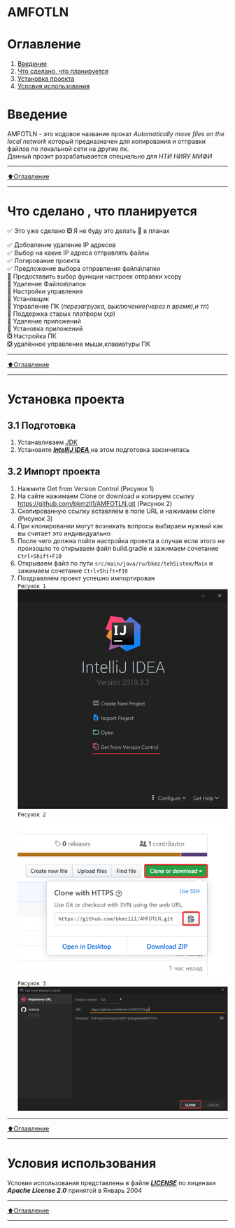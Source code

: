 AMFOTLN 
==========
# Оглавление
1. [Введение](#Введение)
1. [Что сделано, что планируется](#Что-сделано-,-что-планируется)
1. [Установка проекта](#Установка-проекта)
1. [Условия использования](#Условия-использования)

# Введение

AMFOTLN - это кодовое название прокат *Automatically move files on the local network* который предназначен для копирования 
и отправки файлов по локальной сети на другие пк.   
Данный проэкт разрабатывается специально для *НТИ НИЯУ МИФИ*
_____
[:arrow_up:Оглавление](#Оглавление)
_____
# Что сделано , что планируется
:white_check_mark: Это уже сделано :negative_squared_cross_mark: Я не буду это делать :black_square_button: в планах    
        
            
:white_check_mark: Добовление удаление IP адресов    
:white_check_mark: Выбор на какие IP адреса отправлять файлы  
:white_check_mark: Логирование проекта  
:white_check_mark: Предложение выбора отправления файла\папки   
:black_square_button: Предоставить выбор функции настроек отправки xcopy    
:black_square_button: Удаление Файлов\папок     
:black_square_button: Настройки управления                  
:black_square_button: Установщик            
:black_square_button: Управление ПК  (*перезагрузка, выключение(через n время),и тп*)       
:black_square_button: Поддержка старых платформ (*xp*)      
:black_square_button: Удаление приложений    
:black_square_button: Установка приложений      
:negative_squared_cross_mark: Настройка ПК  
:negative_squared_cross_mark: удалённое управление мыши,клавиатуры ПК   
_____
[:arrow_up:Оглавление](#Оглавление)
_____
# Установка проекта
## 3.1 Подготовка
1. Устанавливаем [JDK](https://www.oracle.com/java/technologies/javase-jdk8-downloads.html)
1. Установите [***IntelliJ IDEA*** ](https://www.jetbrains.com/idea/)
на этом подготовка закончилась
## 3.2 Импорт проекта

1. Нажмите Get from Version Control (Рисунок 1)
1. На сайте нажимаем Clone or download и копируем ссылку https://github.com/bkmzli1/AMFOTLN.git (Рисунок 2)
1. Скопированную ссылку вставляем в поле URL и нажимаем clone (Рисунок 3)
1. При клонировании могут возникать вопросы выбираем нужный как вы считает это индивидуально
1. После чего должна пойти настройка проекта в случаи если этого не произошло то открываем файл build.gradle и зажимаем сочетание ```Ctrl+Shift+F10```
1. Открываем файл по пути ```src/main/java/ru/bkmz/tehSistem/Main``` и зажимаем сочетание ```Ctrl+Shift+F10```
1. Поздравляем проект успешно импортирован  
`Рисунок 1`     
![Alt-текст](https://github.com/bkmzli1/AMFOTLN/blob/master/img/1.png?raw=true "Рисунок 1")     
`Рисунок 2` 
![Alt-текст](https://github.com/bkmzli1/AMFOTLN/blob/master/img/2.png?raw=true "Рисунок 2")       
`Рисунок 3`  
![Alt-текст](https://github.com/bkmzli1/AMFOTLN/blob/master/img/3.png?raw=true "Рисунок 3")     
_____
[:arrow_up:Оглавление](#Оглавление)
_____
# Условия использования
Условия использования представлены в файле [***LICENSE***](https://github.com/bkmzli1/AMFOTLN/blob/master/LICENSE) по лицензии ***Apache License 2.0***
принятой в Январь 2004
_____
[:arrow_up:Оглавление](#Оглавление)
_____